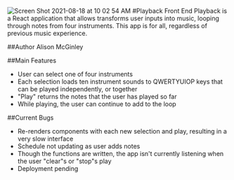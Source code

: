 ![Screen Shot 2021-08-18 at 10 02 54 AM](https://user-images.githubusercontent.com/22807951/129932235-ee2cd252-5ae7-47da-b7dd-ea63493a8630.png)
#Playback Front End
Playback is a React application that allows transforms user inputs into music, looping through notes from four instruments. This app is for all, regardless of previous music experience.

##Author
Alison McGinley

##Main Features
- User can select one of four instruments
- Each selection loads ten instrument sounds to QWERTYUIOP keys that can be played independently, or together
- "Play" returns the notes that the user has played so far
- While playing, the user can continue to add to the loop

##Current Bugs
- Re-renders components with each new selection and play, resulting in a very slow interface
- Schedule not updating as user adds notes
- Though the functions are written, the app isn't currently listening when the user "clear"s or "stop"s play
- Deployment pending

